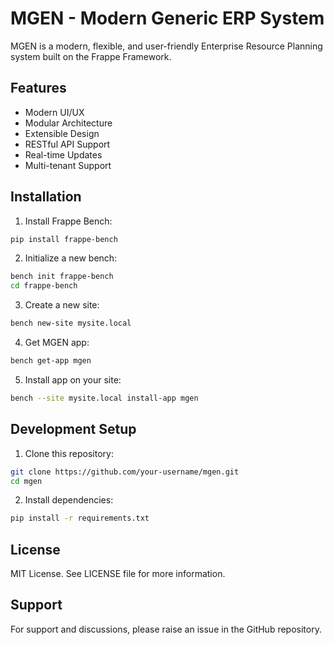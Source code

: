 # MGEN - Modern Generic ERP System

MGEN is a modern, flexible, and user-friendly Enterprise Resource Planning system built on the Frappe Framework.

## Features

- Modern UI/UX
- Modular Architecture
- Extensible Design
- RESTful API Support
- Real-time Updates
- Multi-tenant Support

## Installation

1. Install Frappe Bench:
```bash
pip install frappe-bench
```

2. Initialize a new bench:
```bash
bench init frappe-bench
cd frappe-bench
```

3. Create a new site:
```bash
bench new-site mysite.local
```

4. Get MGEN app:
```bash
bench get-app mgen
```

5. Install app on your site:
```bash
bench --site mysite.local install-app mgen
```

## Development Setup

1. Clone this repository:
```bash
git clone https://github.com/your-username/mgen.git
cd mgen
```

2. Install dependencies:
```bash
pip install -r requirements.txt
```

## License

MIT License. See LICENSE file for more information.

## Support

For support and discussions, please raise an issue in the GitHub repository.
